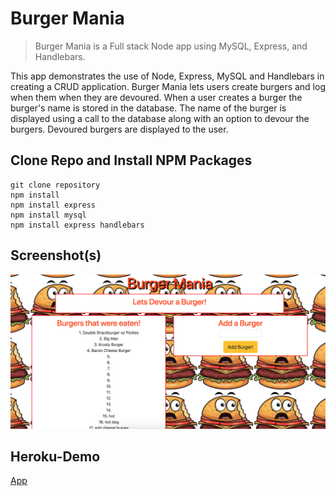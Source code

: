# Burger Mania

> Burger Mania is a Full stack Node app using MySQL, Express, and Handlebars.

This app demonstrates the use of Node, Express, MySQL and Handlebars in creating a CRUD application. Burger Mania lets users create burgers and log when them when they are devoured. When a user creates a burger the burger's name is stored in the database. The name of the burger is displayed using a call to the database along with an option to devour the burgers. Devoured burgers are displayed to the user.

## Clone Repo and Install NPM Packages

```
git clone repository
npm install 
npm install express
npm install mysql
npm install express handlebars
```

## Screenshot(s)
![Screenshot](/public/assets/images/background.png)


## Heroku-Demo

[App](https://burgermania2.herokuapp.com/)


